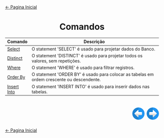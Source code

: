 [← Pagina Inicial](../../../README.md#--)

<h1 align="center">Comandos</h1>


| Comando                                     | Descrição                                                                                 |
|---------------------------------------------|-------------------------------------------------------------------------------------------|
| [Select](./select.md#select)                | O statement 'SELECT' é usado para projetar dados do Banco.                                |
| [Distinct](./distinct.md#distinct)          | O statement 'DISTINCT' é usado para projetar todos os valores, sem repetições.            |
| [Where](./where.md#where)                   | O statement 'WHERE' é usado para filtrar registros.                                       |
| [Order By](./order_by.md#order-by)          | O statement 'ORDER BY' é usado para colocar as tabelas em ordem crescente ou descendente. |
| [Insert Into](./insert_into.md#insert-into) | O statement 'INSERT INTO' é usado para inserir dados nas tabelas.                         |

<h1 align="right">
<a href="../iniciando/iniciando.md#iniciando"><img src="../../../images/previous-arrow.svg" alt="previous" width="40px"></a>
<a href="../operadores/operadores.md#operadores"><img src="../../../images/next-arrow.svg" alt="next" width="40px"></a>
</h1>

[← Pagina Inicial](../../../README.md#--)